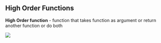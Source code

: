 ## High Order Functions

**High Order function** - function that takes function as argument or return another function or do both

![](Functional%20Programming%20(FP)/FCF.png)